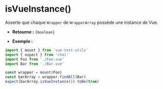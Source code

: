 # isVueInstance()

Asserte que chaque `Wrapper` de `WrapperArray` possède une instance de Vue.

- **Retourne :** `{boolean}`

- **Exemple :**

```js
import { mount } from 'vue-test-utils'
import { expect } from 'chai'
import Foo from './Foo.vue'
import Bar from './Bar.vue'

const wrapper = mount(Foo)
const barArray = wrapper.findAll(Bar)
expect(barArray.isVueInstance()).toBe(true)
```
